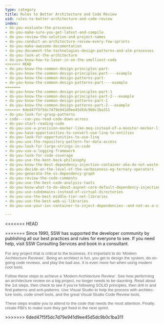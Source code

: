 ```yaml
---
type: category
title: Rules to Better Architecture and Code Review
uid: rules-to-better-architecture-and-code-review
index:
- do-you-evaluate-the-processes
- do-you-make-sure-you-get-latest-and-compile
- do-you-review-the-solution-and-project-names
- do-you-conduct-an-architecture-review-every-few-sprints
- do-you-make-awesome-documentation
- do-you-document-the-technologies-design-patterns-and-alm-processes
- do-you-look-at-the-architecture
- do-you-know-how-to-laser-in-on-the-smelliest-code
<<<<<<< HEAD
- do-you-know-the-common-design-principles-part-
- do-you-know-the-common-design-principles-part----example
- do-you-know-the-common-design-patterns-part-
- do-you-know-the-common-design-patterns-part----example
=======
- do-you-know-the-common-design-principles-part-1
- do-you-know-the-common-design-principles-part-2---example
- do-you-know-the-common-design-patterns-part-1
- do-you-know-the-common-design-patterns-part-2---example
>>>>>>> 6ded47f5f5dc7d79e941d9ee45d5dc9b0c1ba311
- do-you-look-for-grasp-patterns
- code---can-you-read-code-down-across
- do-you-start-reading-code
- do-you-use-a-precision-mocker-like-moq-instead-of-a-monster-mocker-like-microsoft-fakes
- do-you-have-opportunities-to-convert-use-linq-to-entities
- do-you-look-for-opportunities-to-use-linq
- do-you-use-the-repository-pattern-for-data-access
- do-you-look-for-large-strings-in-code
- do-you-use-a-logging-framework
- do-you-look-for-code-coverage
- do-you-use-the-kent-beck-philosophy
- do-you-know-the-best-dependency-injection-container-aka-do-not-waste-days-evaluating-ioc-containers
- do-you-decide-on-the-level-of-the-verboseness-eg-ternary-operators
- do-you-generate-the-vs-dependency-graph
- do-you-review-the-code-comments
- do-you-use-the-best-code-analysis-tools
- do-you-know-what-to-do-about-aspnet-core-default-dependency-injection
- do-you-use-subdomains-instead-of-virtual-directories
- do-you-use-the-best-middle-tier-net-libraries
- do-you-use-the-best-web-ui-libraries
- do-you-use-your-ioc-container-to-inject-dependencies--and-not-as-a-singleton-container

---
```

<<<<<<< HEAD


=======
​Since 1990, SSW has supported the developer community by publishing all our best practices and rules for everyone to see.&#160;If you&#160;need help, visit SSW Consulting Services&#160;and book in a consultant.​<br>
<p>​<span><span lang="en-US"><span lang="EN-US" style="font-family: verdana, sans-serif; color: #676767; font-size: 10pt;">For any project that is critical to the business, it’s important to do ‘Modern Architecture Reviews’.&#160;</span></span></span><span><span lang="en-US"><span lang="EN-US" style="font-family: verdana, sans-serif; color: #676767; font-size: 10pt;">Being an architect is fun, you get to design the system, do ongoing code reviews, and play the bad ass. </span></span></span><span><span lang="en-US"><span lang="EN-US" style="font-family: verdana, sans-serif; color: #676767; font-size: 10pt;">It is even more fun when using modern cool tools.</span></span></span></p>
<p><span><span lang="en-US"><span lang="EN-US" style="font-family: verdana, sans-serif; color: #676767; font-size: 10pt;"></span><span lang="EN-US" style="font-family: verdana, sans-serif; color: #676767; font-size: 10pt;">Follow these steps to achieve a &#39;Modern Architecture Review&#39;. See how performing an architecture review on a big project, no longer needs to be daunting. Read about the 1st steps, then check to see if you’re following SOLID principles, then drill in and find patterns and anti-patterns. Use Visual Studio&#160;to help the process with architecture tools, code smell tools, and the great Visual Studio&#160;Code Review&#160;tools.</span></span></span></p>
<p><span><span lang="en-US"><span lang="EN-US" style="font-family: verdana, sans-serif; color: #676767; font-size: 10pt;"></span><span lang="EN-US" style="font-family: verdana, sans-serif; color: #676767; font-size: 10pt;">These steps enable you to attend to the code that needs the most attention. Finally, create PBI&#39;s to make sure they get fixed in the next sprint.</span></span></span></p>
>>>>>>> 6ded47f5f5dc7d79e941d9ee45d5dc9b0c1ba311

